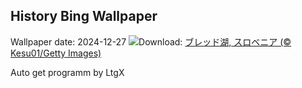 ## History Bing Wallpaper
Wallpaper date: 2024-12-27
![](https://www.bing.com/th?id=OHR.LakeBledSnow_JA-JP5075131023_UHD.jpg&w=1000)Download: [ブレッド湖, スロベニア (© Kesu01/Getty Images)](https://www.bing.com/th?id=OHR.LakeBledSnow_JA-JP5075131023_UHD.jpg)

Auto get programm by LtgX

